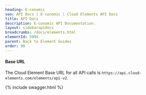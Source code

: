 ```yaml
---
heading: E-conomic
seo: API Docs | E-conomic | Cloud Elements API Docs
title: API Docs
description: E-conomic API Documentation.
layout: sidebarapidocs
breadcrumbs: /docs/elements.html
elementId: 5994
parent: Back to Element Guides
order: 90
---
```


#### Base URL

The Cloud Element Base URL for all API calls is `https://api.cloud-elements.com/elements/api-v2`.

{% include swagger.html %}
